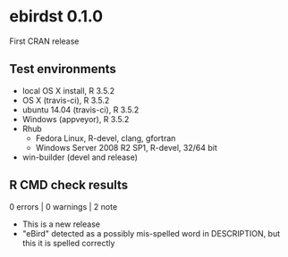 # ebirdst 0.1.0

First CRAN release

## Test environments

- local OS X install, R 3.5.2
- OS X (travis-ci), R 3.5.2
- ubuntu 14.04 (travis-ci), R 3.5.2
- Windows (appveyor), R 3.5.2
- Rhub
  - Fedora Linux, R-devel, clang, gfortran
  - Windows Server 2008 R2 SP1, R-devel, 32/64 bit
- win-builder (devel and release)

## R CMD check results

0 errors | 0 warnings | 2 note

- This is a new release
- "eBird" detected as a possibly mis-spelled word in DESCRIPTION, but this it is spelled correctly
